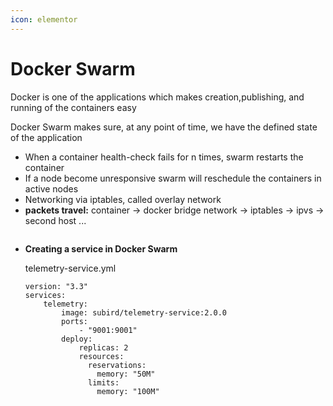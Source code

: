 ```yaml
---
icon: elementor
---
```


# Docker Swarm

Docker is one of the applications which makes creation,publishing, and running of the containers easy

Docker Swarm makes sure, at any point of time, we have the defined state of the application

* When a container health-check fails for n times, swarm restarts the container
* If a node become unresponsive swarm will reschedule the containers in active nodes
* Networking via iptables, called overlay network
* **packets travel:** container → docker bridge network → iptables → ipvs → second host ...

&#x20;&#x20;

<figure><img src="../../../../../../.gitbook/assets/swarm_arch.png" alt=""><figcaption></figcaption></figure>

*   **Creating a service in Docker Swarm**

    telemetry-service.yml

    ```
    version: "3.3"
    services:
        telemetry:
            image: subird/telemetry-service:2.0.0
            ports:
                - "9001:9001"
            deploy:
                replicas: 2
                resources:
                  reservations:
                    memory: "50M"
                  limits:
                    memory: "100M"
    ```





<figure><img src="../../../../../../.gitbook/assets/telemetry-service.png" alt=""><figcaption></figcaption></figure>
